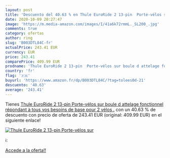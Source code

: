 ```yaml
---
layout: post
title: 'Descuento del 40.63 % en Thule EuroRide 2 13-pin  Porte-vélos sur'
date: 2020-10-09 20:27:47
image: 'https://m.media-amazon.com/images/I/41a6k72rmmL._SL200_.jpg'
comments: true
category: ofertas
author: ring
slug: 'B003DTL84C-fr'
actualPrice: 243.41 EUR
currency: EUR
price: 243.41
comparePrice: 409.99 EUR
prodname: 'Thule EuroRide 2 13-pin  Porte-vélos sur boule d attelage fonctionnel répondant à tous vos besoins de base  pour 2 vélos .'
country: 'fr'
flag: '🇫🇷'
buyurl: 'https://www.amazon.fr/dp/B003DTL84C/?tag=tolees0d-21'
descuento: '40.63'
average: '243.41'
---
```


Tienes [Thule EuroRide 2 13-pin  Porte-vélos sur boule d attelage fonctionnel répondant à tous vos besoins de base  pour 2 vélos .](https://www.amazon.fr/dp/B003DTL84C/?tag=tolees0d-21) con un 40.63 % de descuento con precio de oferta de 243.41 EUR (original: 409.99 EUR) en el siguiente enlace!

[![Thule EuroRide 2 13-pin  Porte-vélos sur](https://m.media-amazon.com/images/I/41a6k72rmmL._SL200_.jpg)](https://www.amazon.fr/dp/B003DTL84C/?tag=tolees0d-21)

ℹ️:


[Accede a la oferta!!](https://www.amazon.fr/dp/B003DTL84C/?tag=tolees0d-21)
